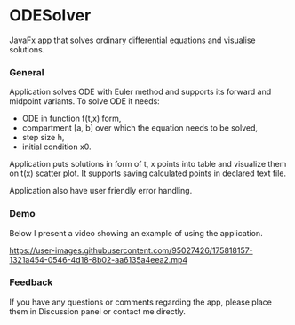 # ODESolver
JavaFx app that solves ordinary differential equations and visualise solutions.

### General
Application solves ODE with Euler method and supports its forward and midpoint variants. 
To solve ODE it needs:
  - ODE in function f(t,x) form, 
  - compartment [a, b] over which the equation needs to be solved,
  - step size h,
  - initial condition x0.

Application puts solutions in form of t, x points into table and visualize them on t(x) scatter plot.
It supports saving calculated points in declared text file.

Application also have user friendly error handling.

### Demo
Below I present a video showing an example of using the application.

https://user-images.githubusercontent.com/95027426/175818157-1321a454-0546-4d18-8b02-aa6135a4eea2.mp4

### Feedback
If you have any questions or comments regarding the app, please place them in Discussion panel or contact me directly.
